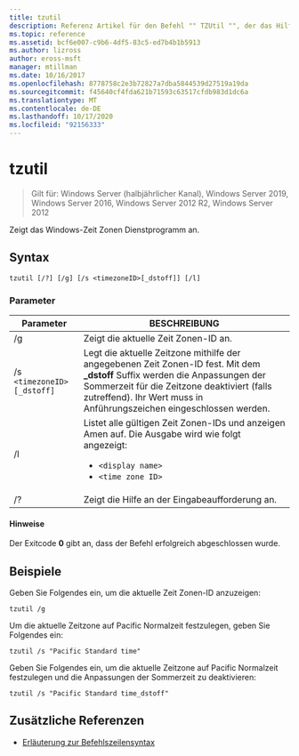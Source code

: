 ```yaml
---
title: tzutil
description: Referenz Artikel für den Befehl "" TZUtil "", der das Hilfsprogramm "Windows-Zeit Zonen" anzeigt.
ms.topic: reference
ms.assetid: bcf6e007-c9b6-4df5-83c5-ed7b4b1b5913
ms.author: lizross
author: eross-msft
manager: mtillman
ms.date: 10/16/2017
ms.openlocfilehash: 8778758c2e3b72827a7dba5844539d27519a19da
ms.sourcegitcommit: f45640cf4fda621b71593c63517cfdb983d1dc6a
ms.translationtype: MT
ms.contentlocale: de-DE
ms.lasthandoff: 10/17/2020
ms.locfileid: "92156333"
---
```

# <a name="tzutil"></a>tzutil

> Gilt für: Windows Server (halbjährlicher Kanal), Windows Server 2019, Windows Server 2016, Windows Server 2012 R2, Windows Server 2012

Zeigt das Windows-Zeit Zonen Dienstprogramm an.

## <a name="syntax"></a>Syntax

```
tzutil [/?] [/g] [/s <timezoneID>[_dstoff]] [/l]
```

### <a name="parameters"></a>Parameter

| Parameter | BESCHREIBUNG |
|--|--|
| /g | Zeigt die aktuelle Zeit Zonen-ID an. |
| /s `<timezoneID>[_dstoff]` | Legt die aktuelle Zeitzone mithilfe der angegebenen Zeit Zonen-ID fest. Mit dem **_dstoff** Suffix werden die Anpassungen der Sommerzeit für die Zeitzone deaktiviert (falls zutreffend). Ihr Wert muss in Anführungszeichen eingeschlossen werden. |
| /l | Listet alle gültigen Zeit Zonen-IDs und anzeigen Amen auf. Die Ausgabe wird wie folgt angezeigt:<ul><li>`<display name>`</li><li>`<time zone ID>`</li></ul> |
| /? | Zeigt die Hilfe an der Eingabeaufforderung an. |

#### <a name="remarks"></a>Hinweise

Der Exitcode **0** gibt an, dass der Befehl erfolgreich abgeschlossen wurde.

## <a name="examples"></a>Beispiele

Geben Sie Folgendes ein, um die aktuelle Zeit Zonen-ID anzuzeigen:

```
tzutil /g
```

Um die aktuelle Zeitzone auf Pacific Normalzeit festzulegen, geben Sie Folgendes ein:

```
tzutil /s "Pacific Standard time"
```

Geben Sie Folgendes ein, um die aktuelle Zeitzone auf Pacific Normalzeit festzulegen und die Anpassungen der Sommerzeit zu deaktivieren:

```
tzutil /s "Pacific Standard time_dstoff"
```

## <a name="additional-references"></a>Zusätzliche Referenzen

- [Erläuterung zur Befehlszeilensyntax](command-line-syntax-key.md)
